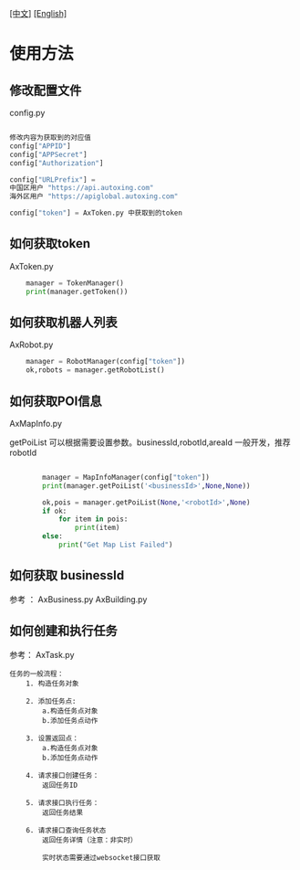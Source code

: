 [[中文]](readme.md) [[English]](readme_en.md)

# 使用方法

## 修改配置文件

config.py

``` python

修改内容为获取到的对应值
config["APPID"]
config["APPSecret"]
config["Authorization"] 

```

``` python
config["URLPrefix"] = 
中国区用户 "https://api.autoxing.com"
海外区用户 "https://apiglobal.autoxing.com"

```

``` python
config["token"] = AxToken.py 中获取到的token

```




## 如何获取token

AxToken.py

``` python
    manager = TokenManager()
    print(manager.getToken())
```

## 如何获取机器人列表

AxRobot.py

``` python
    manager = RobotManager(config["token"])
    ok,robots = manager.getRobotList()

```

## 如何获取POI信息

AxMapInfo.py

getPoiList 可以根据需要设置参数。businessId,robotId,areaId
一般开发，推荐robotId



``` python

        manager = MapInfoManager(config["token"])
        print(manager.getPoiList('<businessId>',None,None))

        ok,pois = manager.getPoiList(None,'<robotId>',None)
        if ok:
            for item in pois:
                print(item)
        else:
            print("Get Map List Failed")

```

## 如何获取 businessId 

参考 ：
    AxBusiness.py
    AxBuilding.py


## 如何创建和执行任务

参考：
    AxTask.py


    任务的一般流程：
        1. 构造任务对象

        2. 添加任务点:
            a.构造任务点对象
            b.添加任务点动作

        3. 设置返回点：
            a.构造任务点对象
            b.添加任务点动作
        
        4. 请求接口创建任务：
            返回任务ID

        5. 请求接口执行任务：
            返回任务结果

        6. 请求接口查询任务状态
            返回任务详情（注意：非实时）

            实时状态需要通过websocket接口获取
